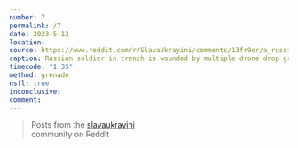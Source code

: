 ```yaml
---
number: 7
permalink: /7
date: 2023-5-12
location:
source: https://www.reddit.com/r/SlavaUkrayini/comments/13fr9or/a_russian_soldier_commits_suicide_with_his_own/
caption: Russian soldier in trench is wounded by multiple drone drop grenades. Puts grenade to his own head
timecode: "1:35"
method: grenade
nsfl: true
inconclusive:
comment:
---
```

<blockquote class="reddit-embed-bq" data-embed-height="566">Posts from the <a href="https://www.reddit.com/r/SlavaUkrayini/comments/13fr9or/a_russian_soldier_commits_suicide_with_his_own/">slavaukrayini</a><br> community on Reddit</blockquote><script async="" src="https://embed.reddit.com/widgets.js" charset="UTF-8"></script>